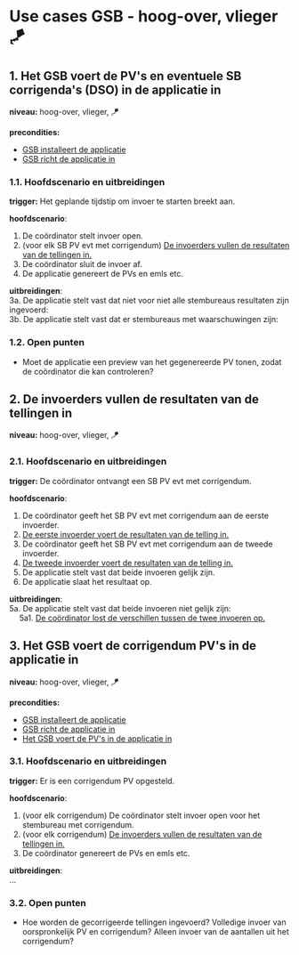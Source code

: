 # Use cases GSB - hoog-over, vlieger 🪁

## 1. Het GSB voert de PV's en eventuele SB corrigenda's (DSO) in de applicatie in

__niveau:__ hoog-over, vlieger, 🪁

__precondities:__

- [GSB installeert de applicatie](./GSB-gebruikersdoelen.md#3-gsb-installeert-de-applicatie)
- [GSB richt de applicatie in](./GSB-gebruikersdoelen.md#4-gsb-richt-de-applicatie-in)

### 1.1. Hoofdscenario en uitbreidingen

__trigger:__ Het geplande tijdstip om invoer te starten breekt aan.

__hoofdscenario__:  

1. De coördinator stelt invoer open.
2. (voor elk SB PV evt met corrigendum) [De invoerders vullen de resultaten van de tellingen in.](#2-de-invoerders-vullen-de-resultaten-van-de-tellingen-in)
3. De coördinator sluit de invoer af.
4. De applicatie genereert de PVs en emls etc.

__uitbreidingen__:  
3a. De applicatie stelt vast dat niet voor niet alle stembureaus resultaten zijn ingevoerd:  
3b. De applicatie stelt vast dat er stembureaus met waarschuwingen zijn:  

### 1.2. Open punten

- Moet de applicatie een preview van het gegenereerde PV tonen, zodat de coördinator die kan controleren?

## 2. De invoerders vullen de resultaten van de tellingen in

__niveau:__ hoog-over, vlieger, 🪁

### 2.1. Hoofdscenario en uitbreidingen

__trigger:__ De coördinator ontvangt een SB PV evt met corrigendum.

__hoofdscenario__:

1. De coördinator geeft het SB PV evt met corrigendum aan de eerste invoerder.
2. [De eerste invoerder voert de resultaten van de telling in.](./GSB-gebruikersdoelen.md#1-de-eerste-of-tweede-invoerder-voert-de-resultaten-van-de-telling-in)
3. De coördinator geeft het SB PV evt met corrigendum aan de tweede invoerder.
4. [De tweede invoerder voert de resultaten van de telling in.](./GSB-gebruikersdoelen.md#1-de-eerste-of-tweede-invoerder-voert-de-resultaten-van-de-telling-in)
5. De applicatie stelt vast dat beide invoeren gelijk zijn.
6. De applicatie slaat het resultaat op.

__uitbreidingen__:  
5a. De applicatie stelt vast dat beide invoeren niet gelijk zijn:  
&emsp; 5a1. [De coördinator lost de verschillen tussen de twee invoeren op.](./GSB-gebruikersdoelen.md#2-de-coördinator-lost-de-verschillen-tussen-de-twee-invoeren-op)

## 3. Het GSB voert de corrigendum PV's in de applicatie in

__niveau:__ hoog-over, vlieger, 🪁

__precondities:__

- [GSB installeert de applicatie](./GSB-gebruikersdoelen.md#3-gsb-installeert-de-applicatie)
- [GSB richt de applicatie in](./GSB-gebruikersdoelen.md#4-gsb-richt-de-applicatie-in)
- [Het GSB voert de PV's in de applicatie in](#1-het-gsb-voert-de-pvs-en-eventuele-sb-corrigendas-dso-in-de-applicatie-in)

### 3.1. Hoofdscenario en uitbreidingen

__trigger:__ Er is een corrigendum PV opgesteld.

__hoofdscenario__:  

1. (voor elk corrigendum) De coördinator stelt invoer open voor het stembureau met corrigendum.
2. (voor elk corrigendum) [De invoerders vullen de resultaten van de tellingen in.](#2-de-invoerders-vullen-de-resultaten-van-de-tellingen-in)
3. De coördinator genereert de PVs en emls etc.

__uitbreidingen__:  
...

### 3.2. Open punten

- Hoe worden de gecorrigeerde tellingen ingevoerd? Volledige invoer van oorspronkelijk PV en corrigendum? Alleen invoer van de aantallen uit het corrigendum?
